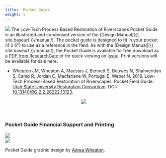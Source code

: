 ```yaml
---
title:  Pocket Guide
weight: 1
---
```



<a href="http://dx.doi.org/10.13140/RG.2.2.28222.13123"><img class="float-right" src="{{ site.baseurl }}/assets/images/covers/pocket_guide_cover_300w.png"></a> 
The  Low-Tech Process Based Restoration of Riverscapes Pocket Guide is an illustrated and condensed version of the [Design Manual]({{ site.baseurl }}/manual/). The pocket guide is designed to fit in your pocket (4 x 6") to use as a reference in the field. As with the [Design Manual]({{ site.baseurl }}/manual/), the Pocket Guide is available for free download as a [PDF from ResearchGate](http://dx.doi.org/10.13140/RG.2.2.28222.13123) or for quick viewing on [issuu](https://issuu.com/awheaton/docs/pocketguide_pdf). Print versions will be available for sale here.   

- Wheaton JM, Wheaton A, Maestas J, Bennett S, Bouwes N, Shahveridan S, Camp R, Jordan C, Macfarlane W, Portugal E, Weber N. 2019. Low-Tech Process-Based Restoration of Riverscapes: Pocket Field Guide. [Utah State University Restoration Consortium](http://restoration.usu.edu). DOI: [10.13140/RG.2.2.28222.13123](http://dx.doi.org/10.13140/RG.2.2.28222.13123).

<div align="center">
<a href="https://issuu.com/awheaton/docs/pocketguide_pdf"> <img src="{{ site.baseurl }}/assets/images/logos/issuu_button.png"></a>
</div> 
<br><br>

### Pocket Guide Financial Support and Printing

<div class="row small-up-2 medium-up-2 large-up-6">
  <div class="column column-block">
    <a href="https://www.nrcs.usda.gov/wps/portal/nrcs/detail/national/plantsanimals/fishwildlife/?cid=stelprdb1046975"><img src="{{ site.baseurl }}/assets/images/sponsors/WLFW.png"></a>
  </div>

  <div class="column column-block">
    <a href="http://anabranchsolutions.com"><img src="{{ site.baseurl }}/assets/images/sponsors/anabranchsolutionslogo-square-450_10.png"></a>
  </div>
</div>

Pocket Guide graphic design by [Adrea Wheaton](http://www.anabranchsolutions.com/staff.html). 

